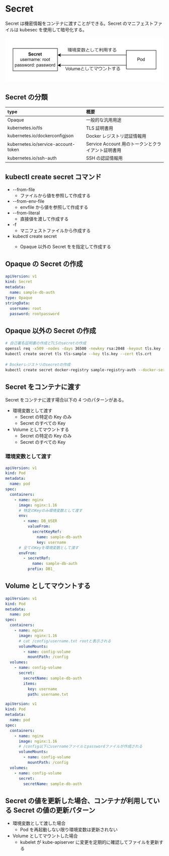 # Secret

Secret は機密情報をコンテナに渡すことができる。Secret のマニフェストファイルは kubesec を使用して暗号化する。

![Secret](../image/Secret.png)

## Secret の分類

| type                                | 概要                                               |
| :---------------------------------- | :------------------------------------------------- |
| Opaque                              | 一般的な汎用用途                                   |
| kubernetes.io/tls                   | TLS 証明書用                                       |
| kubernetes.io/dockerconfigjson      | Docker レジストリ認証情報用                        |
| kubernetes.io/service-account-token | Service Account 用のトークンとクライアント証明書用 |
| kubernetes.io/ssh-auth              | SSH の認証情報用                                   |

## kubectl create secret コマンド

- --from-file
  - ファイルから値を参照して作成する
- --from-env-file
  - envfile から値を参照して作成する
- --from-literal
  - 直接値を渡して作成する
- -f
  - マニフェストファイルから作成する
- kubectl create secret <TYPE>
  - Opaque 以外の Secret を<TYPE>を指定して作成する

## Opaque の Secret の作成

```Secret.yaml
apiVersion: v1
kind: Secret
metadata:
  name: sample-db-auth
type: Opaque
stringData:
  username: root
  password: rootpassword
```

## Opaque 以外の Secret の作成

```bash
# 自己署名証明書の作成とTLSのsecretの作成
openssl req -x509 -nodes -days 36500 -newkey rsa:2048 -keyout tls.key -out tls.crt -subj="/CN=sample.example.com"
kubectl create secret tls tls-sample --key tls.key --cert tls.crt

# Dockerレジストリのsecretの作成
kubectl create secret docker-registry sample-registry-auth --docker-server=ghcr.io --docker-username=kuritaeiji --docker-password=<GitHub Access Token> --dry-run -o yaml
```

## Secret をコンテナに渡す

Secret をコンテナに渡す場合以下の 4 つのパターンがある。

- 環境変数として渡す
  - Secret の特定の Key のみ
  - Secret のすべての Key
- Volume としてマウントする
  - Secret の特定の Key のみ
  - Secret のすべての Key

### 環境変数として渡す

```Pod.yaml
apiVersion: v1
kind: Pod
metadata:
  name: pod
spec:
  containers:
    - name: nginx
      image: nginx:1.16
      # 特定のKeyのみ環境変数として渡す
      env:
        - name: DB_USER
          valueFrom:
            secretKeyRef:
              name: sample-db-auth
              key: username
      # 全てのKeyを環境変数として渡す
      envFrom:
        - secretRef:
            name: sample-db-auth
          prefix: DB1_
```

## Volume としてマウントする

```Pod.yaml
apiVersion: v1
kind: Pod
metadata:
  name: pod
spec:
  containers:
    - name: nginx
      image: nginx:1.16
      # cat /config/username.txt rootと表示される
      volumeMounts:
        - name: config-volume
          mountPath: /config
  volumes:
    - name: config-volume
      secret:
        secretName: sample-db-auth
        items:
          key: username
          path: username.txt
```

```Pod.yaml
apiVersion: v1
kind: Pod
metadata:
  name: pod
spec:
  containers:
    - name: nginx
      image: nginx:1.16
      # /config以下にusernameファイルとpasswordファイルが作成される
      volumeMounts:
        - name: config-volume
          mountPath: /config
  volumes:
    - name: config-volume
      secret:
        secretName: sample-db-auth
```

## Secret の値を更新した場合、コンテナが利用している Secret の値の更新パターン

- 環境変数として渡した場合
  - Pod を再起動しない限り環境変数は更新されない
- Volume としてマウントした場合
  - kubelet が kube-apiserver に変更を定期的に確認してファイルを更新する
